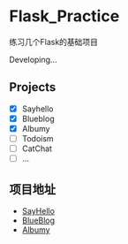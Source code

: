#   Flask_Practice

练习几个Flask的基础项目

Developing...

##  Projects

 - [x] Sayhello
 - [x] Blueblog
 - [x] Albumy
 - [ ] Todoism
 - [ ] CatChat
 - [ ] ...

##  项目地址

- [SayHello](/SayHello/sayhello)
- [BlueBlog](/blueblog/blueblog)
- [Albumy](/Albumy/albumy)
